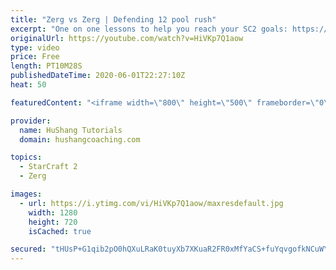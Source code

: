 ```yaml
---
title: "Zerg vs Zerg | Defending 12 pool rush"
excerpt: "One on one lessons to help you reach your SC2 goals: https://www.hushangcoaching.com ------------------------------------------------------------------------------------------------------- In this guide we take a look at how to defend one of the most infamous \"zerg rushes\" in sc2: the 12 pool. This rush"
originalUrl: https://youtube.com/watch?v=HiVKp7Q1aow
type: video
price: Free
length: PT10M28S
publishedDateTime: 2020-06-01T22:27:10Z
heat: 50

featuredContent: "<iframe width=\"800\" height=\"500\" frameborder=\"0\" src=\"https://www.youtube.com/embed/HiVKp7Q1aow\" allow=\"accelerometer; autoplay; encrypted-media; gyroscope; picture-in-picture\" allowfullscreen></iframe>"

provider:
  name: HuShang Tutorials
  domain: hushangcoaching.com

topics:
  - StarCraft 2
  - Zerg

images:
  - url: https://i.ytimg.com/vi/HiVKp7Q1aow/maxresdefault.jpg
    width: 1280
    height: 720
    isCached: true

secured: "tHUsP+G1qib2pO0hQXuLRaK0tuyXb7XKuaR2FR0xMfYaCS+fuYqvgofkNCuWYW9jswBw/jp194gBYow57zBXpxOLfCl7zz69H2fm7uc/NvZNE9XDVt7xZ0oh5+qRRzIt0TnsP6LEQCiK3mBKl9CseWjoliKNnvHjUBo7QDgvo2gUHIWZpqJgoE5rQKEaH5s06YYXboZvrXRd7CQ66W1kWPT31vRERYnpVLAcwAkj6u5xOnxsj1pXIh5d7ouKE3FuBI5Y5BeXlfC6rfIkP34aQcCDnWRH1w2rrY8XGXH2ezu6mzdyyFWjOUZ2N+X97tM0tcuPe30wj82UxGEkzPIegIrna6IAFZH+wOC1wufjEXPVouhrf6A1ch2DGf5S1v894W79Jqpq7zSUeY5e5lfQLrkCbeZp4j4XAoVxcTueYH0=;aqiqNIwYoNbpQhnN4wqWTQ=="
---
```


